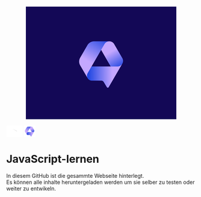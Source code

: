 <p align="center">
<img src="assets/logologo.png" alt="Logo">
  
  
<a target="_blank" href="www.youtube.com/channel/@talk2studios"><img src="assets/youtube.png" alt="youtube" height="30px" width="auto"></a>
<a target="_blank" href="https://ogagofub.myhostpoint.ch/"><img src="assets/icon.png" alt="our Website" height="30px" width="auto"></a>
</p>


# JavaScript-lernen
In diesem GitHub ist die gesammte Webseite hinterlegt.  
Es können alle inhalte heruntergeladen werden um sie selber zu testen oder weiter zu entwikeln.
